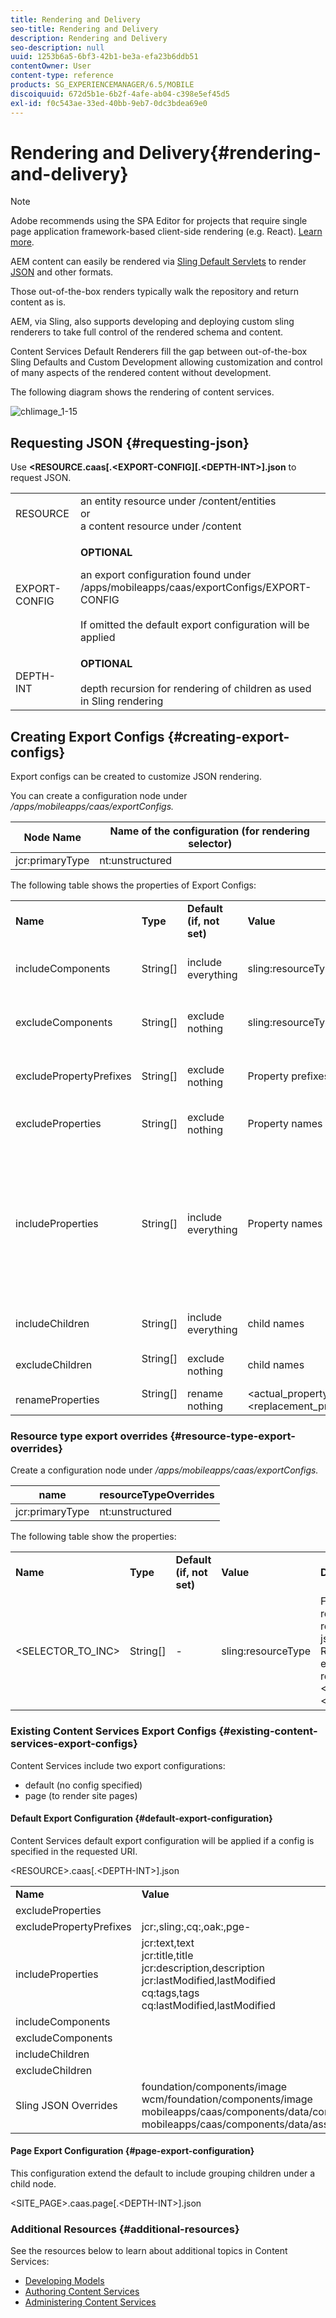 ```yaml
---
title: Rendering and Delivery
seo-title: Rendering and Delivery
description: Rendering and Delivery
seo-description: null
uuid: 1253b6a5-6bf3-42b1-be3a-efa23b6ddb51
contentOwner: User
content-type: reference
products: SG_EXPERIENCEMANAGER/6.5/MOBILE
discoiquuid: 672d5b1e-6b2f-4afe-ab04-c398e5ef45d5
exl-id: f0c543ae-33ed-40bb-9eb7-0dc3bdea69e0
---
```

# Rendering and Delivery{#rendering-and-delivery}

>[!NOTE]
>
>Adobe recommends using the SPA Editor for projects that require single page application framework-based client-side rendering (e.g. React). [Learn more](/help/sites-developing/spa-overview.md).

AEM content can easily be rendered via [Sling Default Servlets](https://sling.apache.org/documentation/bundles/rendering-content-default-get-servlets.html) to render [JSON](https://sling.apache.org/documentation/bundles/rendering-content-default-get-servlets.html#default-json-rendering) and other formats.

Those out-of-the-box renders typically walk the repository and return content as is.

AEM, via Sling, also supports developing and deploying custom sling renderers to take full control of the rendered schema and content.

Content Services Default Renderers fill the gap between out-of-the-box Sling Defaults and Custom Development allowing customization and control of many aspects of the rendered content without development.

The following diagram shows the rendering of content services.

![chlimage_1-15](assets/chlimage_1-15.png)

## Requesting JSON {#requesting-json}

Use **<RESOURCE.caas[.<EXPORT-CONFIG][.&lt;DEPTH-INT&gt;].json** to request JSON.

<table>
 <tbody>
  <tr>
   <td>RESOURCE</td>
   <td>an entity resource under /content/entities<br /> or <br /> a content resource under /content</td>
  </tr>
  <tr>
   <td>EXPORT-CONFIG</td>
   <td><p><strong>OPTIONAL</strong><br /> </p> <p>an export configuration found under /apps/mobileapps/caas/exportConfigs/EXPORT-CONFIG<br /> <br /> If omitted the default export configuration will be applied </p> </td>
  </tr>
  <tr>
   <td>DEPTH-INT</td>
   <td><strong>OPTIONAL</strong><br /> <br /> depth recursion for rendering of children as used in Sling rendering</td>
  </tr>
 </tbody>
</table>

## Creating Export Configs {#creating-export-configs}

Export configs can be created to customize JSON rendering.

You can create a configuration node under */apps/mobileapps/caas/exportConfigs.*

| Node Name |Name of the configuration (for rendering selector) |
|---|---|
| jcr:primaryType |nt:unstructured |

The following table shows the properties of Export Configs:

<table>
 <tbody>
  <tr>
   <td><strong>Name</strong></td>
   <td><strong>Type</strong></td>
   <td><strong>Default (if, not set)</strong></td>
   <td><strong>Value</strong></td>
   <td><strong>Description</strong></td>
  </tr>
  <tr>
   <td>includeComponents</td>
   <td>String[]</td>
   <td>include everything</td>
   <td>sling:resourceType</td>
   <td>exclude details for nodes with specified sling:resourceType from JSON export</td>
  </tr>
  <tr>
   <td>excludeComponents</td>
   <td>String[]</td>
   <td>exclude nothing</td>
   <td>sling:resourceType</td>
   <td>include details only for nodes with specified sling:resourceType from JSON export</td>
  </tr>
  <tr>
   <td>excludePropertyPrefixes</td>
   <td>String[]</td>
   <td>exclude nothing</td>
   <td>Property prefixes</td>
   <td>exclude properties that start with specified prefixes from JSON export</td>
  </tr>
  <tr>
   <td>excludeProperties</td>
   <td>String[]</td>
   <td>exclude nothing</td>
   <td>Property names</td>
   <td>exclude specified properties from JSON export</td>
  </tr>
  <tr>
   <td>includeProperties</td>
   <td>String[]</td>
   <td>include everything</td>
   <td>Property names</td>
   <td><p>if excludePropertyPrefixes set<br /> this includes specified properties despite matching the prefix being excluded,</p> <p>else (exclude properties ignored) only include these properties</p> </td>
  </tr>
  <tr>
   <td>includeChildren</td>
   <td>String[]</td>
   <td>include everything</td>
   <td>child names</td>
   <td>exclude specified children from JSON export</td>
  </tr>
  <tr>
   <td>excludeChildren</td>
   <td>String[]<br /> <br /> </td>
   <td>exclude nothing</td>
   <td>child names</td>
   <td>include only specified children from JSON export, exclude other</td>
  </tr>
  <tr>
   <td>renameProperties</td>
   <td>String[]<br /> <br /> </td>
   <td>rename nothing</td>
   <td>&lt;actual_property_name&gt;,&lt;replacement_property_name&gt;</td>
   <td>rename properties using replacements</td>
  </tr>
 </tbody>
</table>

### Resource type export overrides {#resource-type-export-overrides}

Create a configuration node under */apps/mobileapps/caas/exportConfigs.*

| name |resourceTypeOverrides |
|---|---|
| jcr:primaryType |nt:unstructured |

The following table show the properties:

<table>
 <tbody>
  <tr>
   <td><strong>Name</strong></td>
   <td><strong>Type</strong></td>
   <td><strong>Default (if, not set)</strong></td>
   <td><strong>Value</strong></td>
   <td><strong>Description</strong></td>
  </tr>
  <tr>
   <td>&lt;SELECTOR_TO_INC&gt;</td>
   <td>String[] </td>
   <td>-</td>
   <td>sling:resourceType</td>
   <td>For the following sling resource types, don't return the deafult CaaS json export.<br /> Return a customer json export by rendering the resource as;<br /> &lt;RESOURCE&gt;.&lt;SELECTOR_TO_INC&gt;.json </td>
  </tr>
 </tbody>
</table>

### Existing Content Services Export Configs {#existing-content-services-export-configs}

Content Services include two export configurations:

* default (no config specified)
* page (to render site pages)

#### Default Export Configuration {#default-export-configuration}

Content Services default export configuration will be applied if a config is specified in the requested URI.

&lt;RESOURCE&gt;.caas[.&lt;DEPTH-INT&gt;].json

<table>
 <tbody>
  <tr>
   <td><strong>Name</strong></td>
   <td><strong>Value</strong></td>
  </tr>
  <tr>
   <td>excludeProperties</td>
   <td> </td>
  </tr>
  <tr>
   <td>excludePropertyPrefixes</td>
   <td>jcr:,sling:,cq:,oak:,pge-</td>
  </tr>
  <tr>
   <td>includeProperties</td>
   <td>jcr:text,text<br /> jcr:title,title<br /> jcr:description,description<br /> jcr:lastModified,lastModified<br /> cq:tags,tags<br /> cq:lastModified,lastModified</td>
  </tr>
  <tr>
   <td>includeComponents</td>
   <td> </td>
  </tr>
  <tr>
   <td>excludeComponents</td>
   <td> </td>
  </tr>
  <tr>
   <td>includeChildren</td>
   <td> </td>
  </tr>
  <tr>
   <td>excludeChildren</td>
   <td> </td>
  </tr>
  <tr>
   <td>Sling JSON Overrides</td>
   <td>foundation/components/image<br /> wcm/foundation/components/image<br /> mobileapps/caas/components/data/contentReference<br /> mobileapps/caas/components/data/assetlist</td>
  </tr>
 </tbody>
</table>

#### Page Export Configuration {#page-export-configuration}

This configuration extend the default to include grouping children under a child node.

&lt;SITE_PAGE&gt;.caas.page[.&lt;DEPTH-INT&gt;].json

### Additional Resources {#additional-resources}

See the resources below to learn about additional topics in Content Services:

* [Developing Models](/help/mobile/administer-mobile-apps.md)
* [Authoring Content Services](/help/mobile/develop-content-as-a-service.md)
* [Administering Content Services](/help/mobile/developing-content-services.md)
